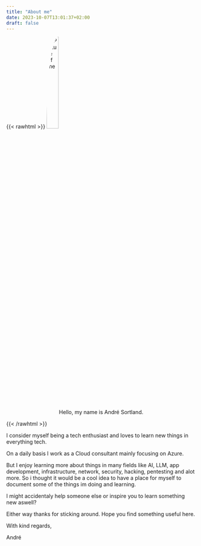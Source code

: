 ```yaml
---
title: "About me"
date: 2023-10-07T13:01:37+02:00
draft: false
---
```


{{< rawhtml >}}
<img style="border-radius:25%;margin-left:auto;margin-right:auto;" width="25%" src="/me.jpeg" alt="Picture of me">
<p align="center">Hello, my name is André Sortland.</p>
{{< /rawhtml >}}


I consider myself being a tech enthusiast and loves to learn new things in everything tech.

On a daily basis I work as a Cloud consultant mainly focusing on Azure.

But I enjoy learning more about things in many fields like AI, LLM, app development, infrastructure, network, security, hacking, pentesting and alot more.
So i thought it would be a cool idea to have a place for myself to document some of the things im doing and learning.

I might accidentaly help someone else or inspire you to learn something new aswell?

Either way thanks for sticking around. Hope you find something useful here.

With kind regards,

André